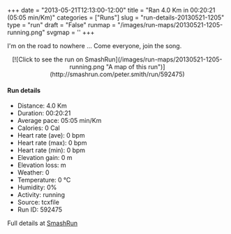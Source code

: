 +++
date = "2013-05-21T12:13:00-12:00"
title = "Ran 4.0 Km in 00:20:21 (05:05 min/Km)"
categories = ["Runs"]
slug = "run-details-20130521-1205"
type = "run"
draft = "False"
runmap = "/images/run-maps/20130521-1205-running.png"
svgmap = '<polyline points="">'
+++

I'm on the road to nowhere ... Come everyone, join the song. 

<!--more-->

<center>
[![Click to see the run on SmashRun](/images/run-maps/20130521-1205-running.png "A map of this run")](http://smashrun.com/peter.smith/run/592475)
</center>

#### Run details

* Distance: 4.0 Km
* Duration: 00:20:21
* Average pace: 05:05 min/Km
* Calories: 0 Cal
* Heart rate (ave): 0 bpm
* Heart rate (max): 0 bpm
* Heart rate (min): 0 bpm
* Elevation gain: 0 m
* Elevation loss:  m
* Weather: 0
* Temperature: 0 &deg;C
* Humidity: 0%
* Activity: running
* Source: tcxfile
* Run ID: 592475

Full details at [SmashRun](http://smashrun.com/peter.smith/run/592475)